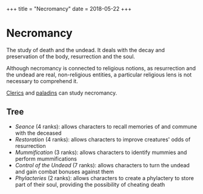 +++
title = "Necromancy"
date = 2018-05-22
+++

# Necromancy

The study of death and the undead.
It deals with the decay and preservation of the body, resurrection and the soul.

Although necromancy is connected to religious notions, as resurrection and the undead are real, non-religious entities, a particular religious lens is not necessary to comprehend it.

[Clerics](./wiki/characters/cleric.md) and [paladins](./wiki/characters/paladin.md) can study necromancy.

## Tree

* *Seance* (4 ranks): allows characters to recall memories of and commune with the deceased
* *Restoration* (4 ranks): allows characters to improve creatures' odds of resurrection
* *Mummification* (3 ranks): allows characters to identify mummies and perform mummifications
* *Control of the Undead* (7 ranks): allows characters to turn the undead and gain combat bonuses against them
* *Phylacteries* (2 ranks): allows characters to create a phylactery to store part of their soul, providing the possibility of cheating death
